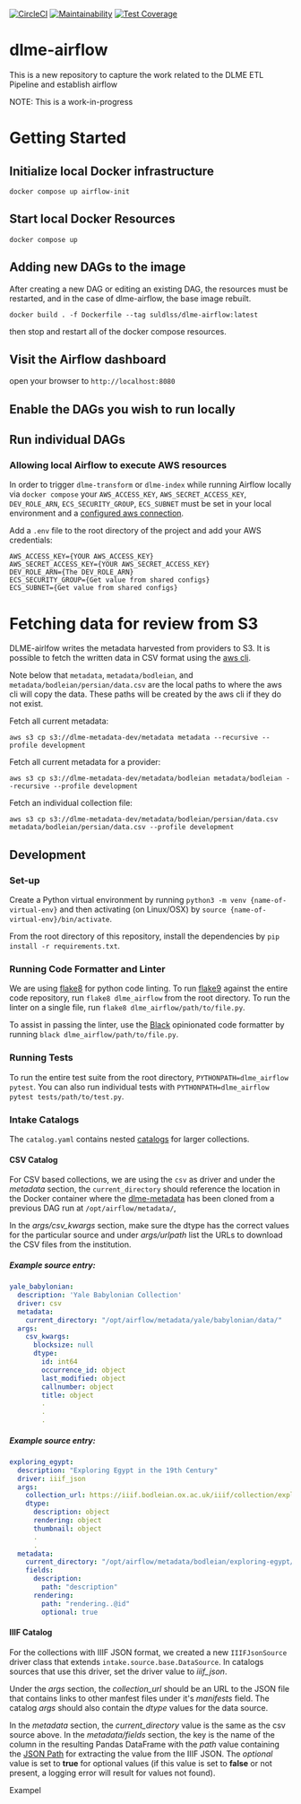 [![CircleCI](https://circleci.com/gh/sul-dlss/dlme-airflow/tree/main.svg?style=svg)](https://circleci.com/gh/sul-dlss/dlme-airflow/tree/main)
[![Maintainability](https://api.codeclimate.com/v1/badges/a20e808e66e0a20e30ad/maintainability)](https://codeclimate.com/github/sul-dlss/dlme-airflow/maintainability)
[![Test Coverage](https://api.codeclimate.com/v1/badges/a20e808e66e0a20e30ad/test_coverage)](https://codeclimate.com/github/sul-dlss/dlme-airflow/test_coverage)

# dlme-airflow
This is a new repository to capture the work related to the DLME ETL Pipeline and establish airflow

NOTE: This is a work-in-progress

# Getting Started

## Initialize local Docker infrastructure

```
docker compose up airflow-init
```

## Start local Docker Resources

```
docker compose up
```

## Adding new DAGs to the image

After creating a new DAG or editing an existing DAG, the resources must be restarted, and in the case of dlme-airflow, the base image rebuilt.

```
docker build . -f Dockerfile --tag suldlss/dlme-airflow:latest
```

then stop and restart all of the docker compose resources.

## Visit the Airflow dashboard

open your browser to `http://localhost:8080`

## Enable the DAGs you wish to run locally

## Run individual DAGs

### Allowing local Airflow to execute AWS resources

In order to trigger `dlme-transform` or `dlme-index` while running Airflow locally via `docker compose` your
`AWS_ACCESS_KEY`, `AWS_SECRET_ACCESS_KEY`, `DEV_ROLE_ARN`, `ECS_SECURITY_GROUP`, `ECS_SUBNET` must be set in your local environment and a [configured aws connection](https://github.com/sul-dlss/dlme-airflow/wiki/Amazon-Web-Services-(AWS)-connection-configuration). 

Add a `.env` file to the root directory of the project and add your AWS credentials:
```
AWS_ACCESS_KEY={YOUR AWS_ACCESS_KEY}
AWS_SECRET_ACCESS_KEY={YOUR AWS_SECRET_ACCESS_KEY}
DEV_ROLE_ARN={The DEV_ROLE_ARN}
ECS_SECURITY_GROUP={Get value from shared configs}
ECS_SUBNET={Get value from shared configs}
```

# Fetching data for review from S3

DLME-airlfow writes the metadata harvested from providers to S3. It is possible to fetch the written data in CSV format using the [aws cli](https://github.com/sul-dlss/terraform-aws/wiki/AWS-DLSS-Dev-Env-Setup).

Note below that `metadata`, `metadata/bodleian`, and `metadata/bodleian/persian/data.csv` are the local paths to where the aws cli will copy the data. These paths will be created by the aws cli if they do not exist.

Fetch all current metadata:
```
aws s3 cp s3://dlme-metadata-dev/metadata metadata --recursive --profile development
```

Fetch all current metadata for a provider:
```
aws s3 cp s3://dlme-metadata-dev/metadata/bodleian metadata/bodleian --recursive --profile development
```

Fetch an individual collection file:
```
aws s3 cp s3://dlme-metadata-dev/metadata/bodleian/persian/data.csv metadata/bodleian/persian/data.csv --profile development
```

## Development
### Set-up
Create a Python virtual environment by running `python3 -m venv {name-of-virtual-env}`
and then activating (on Linux/OSX) by `source {name-of-virtual-env}/bin/activate`.

From the root directory of this repository, install the dependencies by
`pip install -r requirements.txt`.

### Running Code Formatter and Linter
We are using [flake8][FLK8] for python code linting. To run [flake9][FLK8]
against the entire code repository, run `flake8 dlme_airflow` from the root
directory. To run the linter on a single file, run `flake8 dlme_airflow/path/to/file.py`.

To assist in passing the linter, use the [Black][BLK] opinionated code formatter
by running `black dlme_airflow/path/to/file.py`.

### Running Tests
To run the entire test suite from the root directory, `PYTHONPATH=dlme_airflow pytest`.
You can also run individual tests with `PYTHONPATH=dlme_airflow pytest tests/path/to/test.py`.

### Intake Catalogs
The `catalog.yaml` contains nested [catalogs](https://intake.readthedocs.io/en/latest/catalog.html#catalog-nesting)
for larger collections.

#### CSV Catalog
For CSV based collections, we are using the `csv` as driver and under the
*metadata* section, the `current_directory` should reference the location in the
Docker container where the [dlme-metadata](https://github.com/sul-dlss/dlme-metadata)
has been cloned from a previous DAG run at `/opt/airflow/metadata/`,

In the *args/csv_kwargs* section, make sure the dtype has the correct values
for the particular source and under *args/urlpath* list the URLs to download the
CSV files from the institution.

##### Example source entry:

```yaml
yale_babylonian:
  description: 'Yale Babylonian Collection'
  driver: csv
  metadata:
    current_directory: "/opt/airflow/metadata/yale/babylonian/data/"
  args:
    csv_kwargs:
      blocksize: null
      dtype:
        id: int64
        occurrence_id: object
        last_modified: object
        callnumber: object
        title: object
        .
        .
        .

```

##### Example source entry:

```yaml
exploring_egypt:
  description: "Exploring Egypt in the 19th Century"
  driver: iiif_json
  args:
    collection_url: https://iiif.bodleian.ox.ac.uk/iiif/collection/exploring-egypt
    dtype:
      description: object
      rendering: object
      thumbnail: object
      .
      .
  metadata:
    current_directory: "/opt/airflow/metadata/bodleian/exploring-egypt/data/"
    fields:
      description:
        path: "description"
      rendering:
        path: "rendering..@id"
        optional: true

```

#### IIIF Catalog
For the collections with IIIF JSON format, we created a new `IIIFJsonSource`
driver class that extends `intake.source.base.DataSource`. In catalogs sources
that use this driver, set the driver value to *iiif_json*.

Under the *args* section, the *collection_url* should be an URL to the JSON file
that contains links to other manfest files under it's *manifests* field. The
catalog *args* should also contain the *dtype* values for the data source.

In the *metadata* section, the *current_directory* value is the same as the
csv source above. In the *metadata/fields* section, the key is the name of the
column in the resulting Pandas DataFrame with the *path* value containing the
[JSON Path]() for extracting the value from the IIIF JSON. The *optional* value
is set to **true** for optional values (if this value is set to **false** or
not present, a logging error will result for values not found).

Exampel

[BLK]: https://black.readthedocs.io/en/stable/index.html
[FLK8]: https://flake8.pycqa.org/en/latest/
